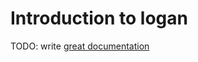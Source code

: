 # Introduction to logan

TODO: write [great documentation](http://jacobian.org/writing/what-to-write/)
